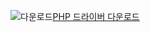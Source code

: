 ![다운로드](../ssdt/media/download.png)[PHP 드라이버 다운로드](../connect/php/download-drivers-php-sql-server.md)

